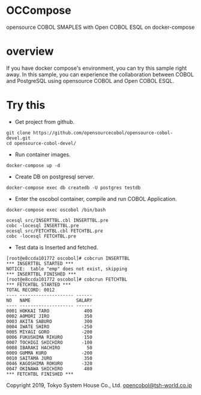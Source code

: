# OCCompose
opensource COBOL SMAPLES with Open COBOL ESQL on docker-compose

# overview
If you have docker compose's environment, you can try this sample right away.
In this sample, you can experience the collaboration between COBOL and PostgreSQL using opensource COBOL and Open COBOL ESQL.

# Try this

* Get project from github.
```
git clone https://github.com/opensourcecobol/opensource-cobol-devel.git
cd opensource-cobol-devel/
```

* Run container images.
```
docker-compose up -d
```

* Create DB on postgresql server.
```
docker-compose exec db createdb -U postgres testdb
```

* Enter the oscobol container, compile and run COBOL Application.
```
docker-compose exec oscobol /bin/bash
```
```
ocesql src/INSERTTBL.cbl INSERTTBL.pre
cobc -locesql INSERTTBL.pre
ocesql src/FETCHTBL.cbl FETCHTBL.pre
cobc -locesql FETCHTBL.pre
```

* Test data is Inserted and fetched.
```
[root@e8ccda101772 oscobol]# cobcrun INSERTTBL
*** INSERTTBL STARTED ***
NOTICE:  table "emp" does not exist, skipping
*** INSERTTBL FINISHED ***
[root@e8ccda101772 oscobol]# cobcrun FETCHTBL
*** FETCHTBL STARTED ***
TOTAL RECORD: 0012
---- -------------------- ------
NO   NAME                 SALARY
---- -------------------- ------
0001 HOKKAI TARO             400
0002 AOMORI JIRO             350
0003 AKITA SABURO            300
0004 IWATE SHIRO            -250
0005 MIYAGI GORO            -200
0006 FUKUSHIMA RIKURO        150
0007 TOCHIGI SHICHIRO       -100
0008 IBARAKI HACHIRO          50
0009 GUMMA KURO             -200
0010 SAITAMA JURO            350
0046 KAGOSHIMA ROKURO       -320
0047 OKINAWA SHICHIRO        480
*** FETCHTBL FINISHED ***
```

Copyright 2019, Tokyo System House Co., Ltd. <opencobol@tsh-world.co.jp>
